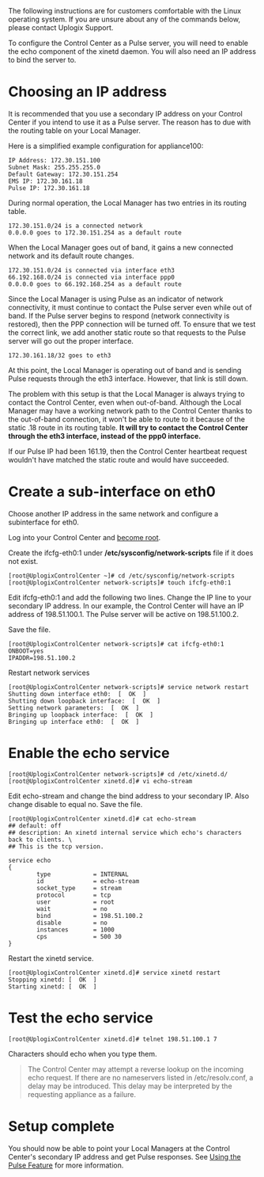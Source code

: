 <!-- 5.4 -->
<div class='warning' />The following instructions are for customers comfortable with the Linux operating system. If you are unsure about any of the commands below, please contact Uplogix Support.</div>

To configure the Control Center as a Pulse server, you will need to enable the echo component of the xinetd daemon. You will also need an IP address to bind the server to.

# Choosing an IP address

It is recommended that you use a secondary IP address on your Control Center if you intend to use it as a Pulse server. The reason has to due with the routing table on your Local Manager.

Here is a simplified example configuration for appliance100:

```
IP Address: 172.30.151.100
Subnet Mask: 255.255.255.0
Default Gateway: 172.30.151.254
EMS IP: 172.30.161.18
Pulse IP: 172.30.161.18
```

During normal operation, the Local Manager has two entries in its routing table.

```
172.30.151.0/24 is a connected network
0.0.0.0 goes to 172.30.151.254 as a default route
```

When the Local Manager goes out of band, it gains a new connected network and its default route changes.

```
172.30.151.0/24 is connected via interface eth3
66.192.168.0/24 is connected via interface ppp0
0.0.0.0 goes to 66.192.168.254 as a default route
```

Since the Local Manager is using Pulse as an indicator of network connectivity, it must continue to contact the Pulse server even while out of band. If the Pulse server begins to respond (network connectivity is restored), then the PPP connection will be turned off.  To ensure that we test the correct link, we add another static route so that requests to the Pulse server will go out the proper interface.

```
172.30.161.18/32 goes to eth3
```

At this point, the Local Manager is operating out of band and is sending Pulse requests through the eth3 interface.  However, that link is still down.

The problem with this setup is that the Local Manager is always trying to contact the Control Center, even when out-of-band.  Although the Local Manager may have a working network path to the Control Center thanks to the out-of-band connection, it won't be able to route to it because of the static .18 route in its routing table.  **It will try to contact the Control Center through the eth3 interface, instead of the ppp0 interface.**

If our Pulse IP had been 161.19, then the Control Center heartbeat request wouldn't have matched the static route and would have succeeded.

# Create a sub-interface on eth0

Choose another IP address in the same network and configure a subinterface for eth0.

Log into your Control Center and [become root](http://uplogix.com/docs/control-center-user-guide/managing-the-control-center/becoming-root).

Create the ifcfg-eth0:1 under **/etc/sysconfig/network-scripts** file if it does not exist.

```
[root@UplogixControlCenter ~]# cd /etc/sysconfig/network-scripts
[root@UplogixControlCenter network-scripts]# touch ifcfg-eth0:1

```


Edit ifcfg-eth0:1 and add the following two lines. Change the IP line to your secondary IP address. In our example, the Control Center will have an IP address of 198.51.100.1. The Pulse server will be active on 198.51.100.2. 

Save the file.

```
[root@UplogixControlCenter network-scripts]# cat ifcfg-eth0:1
ONBOOT=yes
IPADDR=198.51.100.2
```

Restart network services

```
[root@UplogixControlCenter network-scripts]# service network restart
Shutting down interface eth0:  [  OK  ]
Shutting down loopback interface:  [  OK  ]
Setting network parameters:  [  OK  ]
Bringing up loopback interface:  [  OK  ]
Bringing up interface eth0:  [  OK  ]
```

# Enable the echo service

```
[root@UplogixControlCenter network-scripts]# cd /etc/xinetd.d/
[root@UplogixControlCenter xinetd.d]# vi echo-stream
```

Edit echo-stream and change the bind address to your secondary IP. Also change disable to equal no. Save the file.

```
[root@UplogixControlCenter xinetd.d]# cat echo-stream
## default: off
## description: An xinetd internal service which echo's characters back to clients. \
## This is the tcp version.

service echo
{
        type            = INTERNAL
        id              = echo-stream
        socket_type     = stream
        protocol        = tcp
        user            = root
        wait            = no
        bind            = 198.51.100.2
        disable         = no
        instances       = 1000
        cps             = 500 30
}
```

Restart the xinetd service.

```
[root@UplogixControlCenter xinetd.d]# service xinetd restart
Stopping xinetd: [  OK  ]
Starting xinetd: [  OK  ]
```

# Test the echo service

```
[root@UplogixControlCenter xinetd.d]# telnet 198.51.100.1 7
```

Characters should echo when you type them.

> The Control Center may attempt a reverse lookup on the incoming echo request. If there are no nameservers listed in /etc/resolv.conf, a delay may be introduced. This delay may be interpreted by the requesting appliance as a failure.

# Setup complete

You should now be able to point your Local Managers at the Control Center's secondary IP address and get Pulse responses. See [Using the Pulse Feature](http://uplogix.com/docs/local-manager-user-guide/out-of-band-configuration/using-the-pulse-feature) for more information.